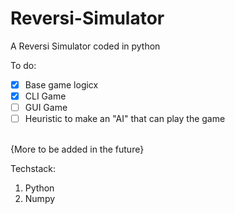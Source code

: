 # Reversi-Simulator
A Reversi Simulator coded in python

To do:
- [x] Base game logicx
- [x] CLI Game
- [ ] GUI Game
- [ ] Heuristic to make an "AI" that can play the game
<br>
{More to be added in the future}

Techstack:
1. Python
1. Numpy

